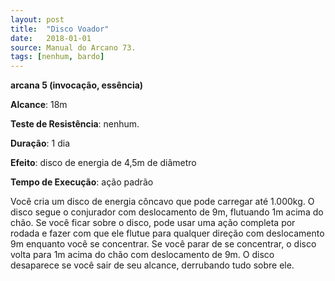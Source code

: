 ```yaml
---
layout: post
title:  "Disco Voador"
date:   2018-01-01
source: Manual do Arcano 73.
tags: [nenhum, bardo]
---
```


**arcana 5 (invocação, essência)**

**Alcance**: 18m

**Teste de Resistência**: nenhum.

**Duração**: 1 dia

**Efeito**: disco de energia de 4,5m de diâmetro

**Tempo de Execução**: ação padrão

Você cria um disco de energia côncavo que pode carregar até 1.000kg. O disco segue o conjurador com deslocamento de 9m, flutuando 1m acima do chão. Se você ficar sobre o disco, pode usar uma ação completa por rodada e fazer com que ele flutue para qualquer direção com deslocamento 9m enquanto você se concentrar. Se você parar de se concentrar, o disco volta para 1m acima do chão com deslocamento de 9m. O disco desaparece se você sair de seu alcance, derrubando tudo sobre ele.
